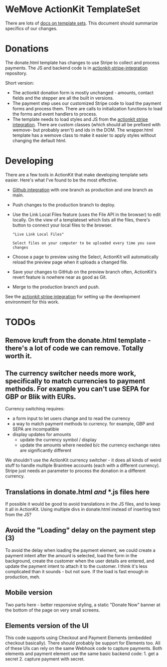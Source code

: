 # WeMove ActionKit TemplateSet

There are lots of [docs on template sets](https://docs.actionkit.com/docs/manual/developer/templates_index.html). This document should summarize specifics of our changes.

# Donations

The donate.html template has changes to use Stripe to collect and process payments. The JS and backend code is in [actionkit-stripe-integration](https://gitlab.wemove.eu/internal/actionkit-stripe-integration/) repository.

Short version:

- The actionkit donation form is mostly unchanged - amounts, contact fields and the stepper are all the built in versions.
- The payment step uses our customized Stripe code to load the payment forms and process them. There are calls to initialization functions to load the forms and event handlers to process.
- The template needs to load styles and JS from the [actionkit stripe integration](https://gitlab.wemove.eu/internal/actionkit-stripe-integration/). There are custom classes (which should all be prefixed with wemove- but probably aren't) and ids in the DOM. The wrapper.html template has a wemove class to make it easier to apply styles without changing the default html.

# Developing

There are a few tools in ActionKit that make developing template sets easier. Here's what I've found to be the most effective.

- [Github integration](https://docs.actionkit.com/docs/manual/developer/githubconnection.html) with one branch as production and one branch as main.

- Push changes to the production branch to deploy.

- Use the Link Local Files feature (uses the File API in the browser) to edit locally. On the view of a templateset which lists all the files, there's button to connect your local files to the browser.

      "Live Link Local Files"

      Select files on your computer to be uploaded every time you save changes

- Choose a page to preview using the Select, ActionKit will automatically reload the preview page when it uploads a changed file.

- Save your changes to GitHub on the preview branch often, ActionKit's revert feature is nowhere near as good as Git.

- Merge to the production branch and push.

See the [actionkit stripe integration](https://gitlab.wemove.eu/internal/actionkit-stripe-integration/) for setting up the development environment for this work.

# TODOs

## Remove kruft from the donate.html template - there's a lot of code we can remove. Totally worth it.

## The currency switcher needs more work, specifically to match currencies to payment methods. For example you can't use SEPA for GBP or Blik with EURs.

Currency switching requires:

 - a form input to let users change and to read the currency
 - a way to match payment methods to currency. for example, GBP and SEPA are incompatible
 - display updates for amounts
      - update the currency symbol / display
      - update the amounts where needed b/c the currency exchange rates are significantly different

We shouldn't use the ActionKit currency switcher - it does all kinds of weird stuff to handle multiple Braintree accounts (each with a different currency). Stripe just needs an parameter to process the donation in a different currency.

## Translations in donate.html *and* *.js files here

If possible it would be good to avoid translations in the JS files, and
to keep it all in ActionKit. Using multiple divs in donate.html instead of inserting
text from the JS?

## Avoid the "Loading" delay on the payment step (3)

To avoid the delay when loading the payment element, we could create a payment intent after the amount is selected, load the form in the background, create the customer when the user details are entered, and update the payment intent to attach it to the customer. I think it's less complicated than it sounds - but not sure. If the load is fast enough in production, meh.

## Mobile version

Two parts here - better responsive styling, a static "Donate Now" banner at the bottom of the page on very small screens.

## Elements version of the UI

This code supports using Checkout and Payment Elements (embedded checkout basically). There should probably be support for Elements too. All of these UIs can rely on the same Webhook code to capture payments. Both elements and payment element use the same basic backend code: 1. get a secret 2. capture payment with secret.